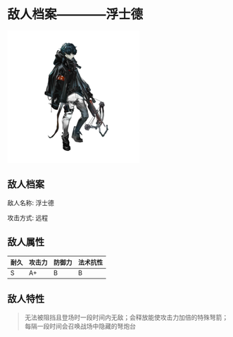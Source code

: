 # 敌人档案————浮士德

![浮士德](./eneIcons/浮士德.png)

## 敌人档案

敌人名称: 浮士德

攻击方式: 远程

## 敌人属性

| 耐久      | 攻击力  | 防御力 | 法术抗性 |
|---------|------|-----|------|
| S | A+ | B | B |

## 敌人特性
> 无法被阻挡且登场时一段时间内无敌；会释放能使攻击力加倍的特殊弩箭；每隔一段时间会召唤战场中隐藏的弩炮台
